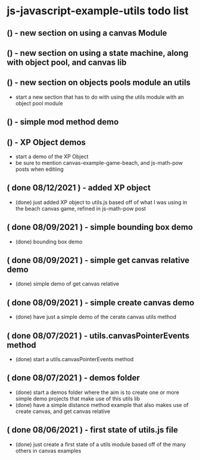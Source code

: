 # js-javascript-example-utils todo list

## () - new section on using a canvas Module

## () - new section on using a state machine, along with object pool, and canvas lib

## () - new section on objects pools module an utils
* start a new section that has to do with using the utils module with an object pool module

## () - simple mod method demo

## () - XP Object demos
* start a demo of the XP Object
* be sure to mention canvas-example-game-beach, and js-math-pow posts when editiing

## ( done 08/12/2021 ) - added XP object
* (done) just added XP object to utils.js based off of what I was using in the beach canvas game, refined in js-math-pow post

## ( done 08/09/2021 ) - simple bounding box demo
* (done) bounding box demo

## ( done 08/09/2021 ) - simple get canvas relative demo
* (done) simple demo of get canvas relative

## ( done 08/09/2021 ) - simple create canvas demo
* (done) have just a simple demo of the cerate canvas utils method

## ( done 08/07/2021 ) - utils.canvasPointerEvents method
* (done) start a utils.canvasPointerEvents method

## ( done 08/07/2021 ) - demos folder
* (done) start a demos folder where the aim is to create one or more simple demo projects that make use of this utils lib
* (done) have a simple distance method example that also makes use of create canvas, and get canvas relative

## ( done 08/06/2021 ) - first state of utils.js file
* (done) just create a first state of a utils module based off of the many others in canvas examples